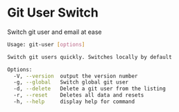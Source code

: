 # Git User Switch

Switch git user and email at ease

```sh
Usage: git-user [options]

Switch git users quickly. Switches locally by default

Options:
  -V, --version  output the version number
  -g, --global   Switch global git user
  -d, --delete   Delete a git user from the listing
  -r, --reset    Deletes all data and resets
  -h, --help     display help for command
```
